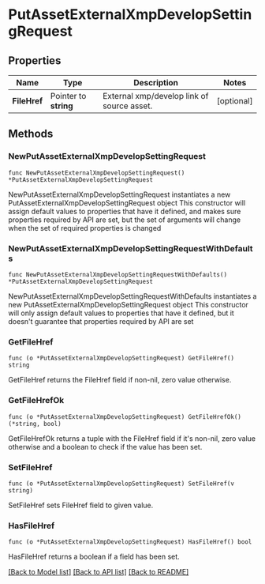 # PutAssetExternalXmpDevelopSettingRequest

## Properties

Name | Type | Description | Notes
------------ | ------------- | ------------- | -------------
**FileHref** | Pointer to **string** | External xmp/develop link of source asset. | [optional] 

## Methods

### NewPutAssetExternalXmpDevelopSettingRequest

`func NewPutAssetExternalXmpDevelopSettingRequest() *PutAssetExternalXmpDevelopSettingRequest`

NewPutAssetExternalXmpDevelopSettingRequest instantiates a new PutAssetExternalXmpDevelopSettingRequest object
This constructor will assign default values to properties that have it defined,
and makes sure properties required by API are set, but the set of arguments
will change when the set of required properties is changed

### NewPutAssetExternalXmpDevelopSettingRequestWithDefaults

`func NewPutAssetExternalXmpDevelopSettingRequestWithDefaults() *PutAssetExternalXmpDevelopSettingRequest`

NewPutAssetExternalXmpDevelopSettingRequestWithDefaults instantiates a new PutAssetExternalXmpDevelopSettingRequest object
This constructor will only assign default values to properties that have it defined,
but it doesn't guarantee that properties required by API are set

### GetFileHref

`func (o *PutAssetExternalXmpDevelopSettingRequest) GetFileHref() string`

GetFileHref returns the FileHref field if non-nil, zero value otherwise.

### GetFileHrefOk

`func (o *PutAssetExternalXmpDevelopSettingRequest) GetFileHrefOk() (*string, bool)`

GetFileHrefOk returns a tuple with the FileHref field if it's non-nil, zero value otherwise
and a boolean to check if the value has been set.

### SetFileHref

`func (o *PutAssetExternalXmpDevelopSettingRequest) SetFileHref(v string)`

SetFileHref sets FileHref field to given value.

### HasFileHref

`func (o *PutAssetExternalXmpDevelopSettingRequest) HasFileHref() bool`

HasFileHref returns a boolean if a field has been set.


[[Back to Model list]](../README.md#documentation-for-models) [[Back to API list]](../README.md#documentation-for-api-endpoints) [[Back to README]](../README.md)


